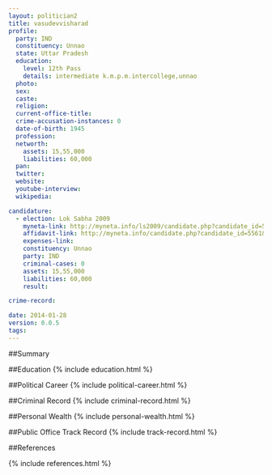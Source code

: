 ```yaml
---
layout: politician2
title: vasudevvisharad
profile: 
  party: IND
  constituency: Unnao
  state: Uttar Pradesh
  education: 
    level: 12th Pass
    details: intermediate k.m.p.m.intercollege,unnao
  photo: 
  sex: 
  caste: 
  religion: 
  current-office-title: 
  crime-accusation-instances: 0
  date-of-birth: 1945
  profession: 
  networth: 
    assets: 15,55,000
    liabilities: 60,000
  pan: 
  twitter: 
  website: 
  youtube-interview: 
  wikipedia: 

candidature: 
  - election: Lok Sabha 2009
    myneta-link: http://myneta.info/ls2009/candidate.php?candidate_id=5561
    affidavit-link: http://myneta.info/candidate.php?candidate_id=5561&scan=original
    expenses-link: 
    constituency: Unnao 
    party: IND
    criminal-cases: 0
    assets: 15,55,000
    liabilities: 60,000
    result:  

crime-record: 

date: 2014-01-28
version: 0.0.5
tags: 
---
```

##Summary


##Education
{% include education.html %}


##Political Career
{% include political-career.html %}


##Criminal Record
{% include criminal-record.html %}


##Personal Wealth
{% include personal-wealth.html %}


##Public Office Track Record
{% include track-record.html %}


##References


{% include references.html %}